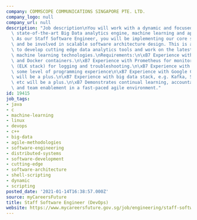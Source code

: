 ```yaml
---
company: COMMSCOPE COMMUNICATIONS SINGAPORE PTE. LTD.
company_logo: null
company_url: null
description: "Job description\nYou will work with a dynamic and focused team to develop\
  \ state-of-the-art Big Data analytics engine, machine learning and applications.\
  \ As our Staff Software Engineer, you will be implementing our core software components,\
  \ and be involved in scalable software architecture design. This is an opportunity\
  \ to develop cutting edge data analytics tools and work on the latest cloud and\
  \ machine learning technologies.\nRequirements:\n\xB7 Experience with Kubernetes\
  \ and Docker containers.\n\xB7 Experience with Prometheus for monitoring, and Kibana\
  \ (ELK stack) for logging and troubleshooting.\n\xB7 Experience with scripting and\
  \ some level of programming experience\n\xB7 Experience with Google Cloud Platform\
  \ will be a plus.\n\xB7 Experience with big data stack, e.g. Kafka, Spark, Druid,\
  \ etc will be a plus.\n\xB7 Demonstrates continual learning, accountability, collaboration\
  \ and team enablement in a fast-paced agile environment."
id: 19415
job_tags:
- java
- c
- machine-learning
- linux
- devops
- c++
- big-data
- agile-methodologies
- software-engineering
- distributed-systems
- software-development
- cutting-edge
- software-architecture
- shell-scripting
- dynamic
- scripting
posted_date: '2021-01-14T16:38:57.000Z'
source: myCareersFuture
title: Staff Software Engineer (DevOps)
website: https://www.mycareersfuture.gov.sg/job/engineering/staff-software-engineer-commscope-communications-singapore-ddee8b93bf17b3fc5e49610c431a43f9
---
```

